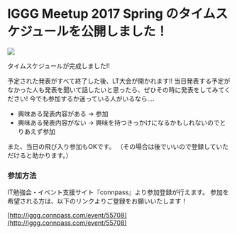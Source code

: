 # IGGG Meetup 2017 Spring のタイムスケジュールを公開しました！

[![](https://www.iggg.org/wp-content/uploads/2017/05/VptS6kAKKgOQOdy1493999294-300x169.png)](https://www.iggg.org/wp-content/uploads/2017/05/VptS6kAKKgOQOdy1493999294.png)

タイムスケジュールが完成しました!!

予定された発表がすべて終了した後、LT大会が開かれます!!
当日発表する予定がなかった人も発表を聞いて話したいと思ったら、ぜひその時に発表をしてみてください!
今でも参加するか迷っている人がいるなら….

* 興味ある発表内容がある -> 参加
* 興味ある発表内容がない -> 興味を持つきっかけになるかもしれないのでとりあえず参加

また、当日の飛び入り参加もOKです。
（その場合は後でいいので登録していただけると助かります。）

### 参加方法

IT勉強会・イベント支援サイト『connpass』より参加登録が行えます。
参加を希望される方は、以下のリンクよりご登録をお願いいたします！

[http://iggg.connpass.com/event/55708](http://iggg.connpass.com/event/55708)